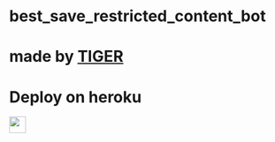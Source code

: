 # best_save_restricted_content_bot
# made by [TIGER](https://t.me/TIGER0054) 

 
# Deploy on heroku


<a href="https://dashboard.heroku.com/new?template=https://github.com/TIGER7815/SAVE4">
     <img height="30px" src="https://img.shields.io/badge/Deploy%20To%20Heroku-blueviolet?style=for-the-badge&logo=heroku">
  </a>


